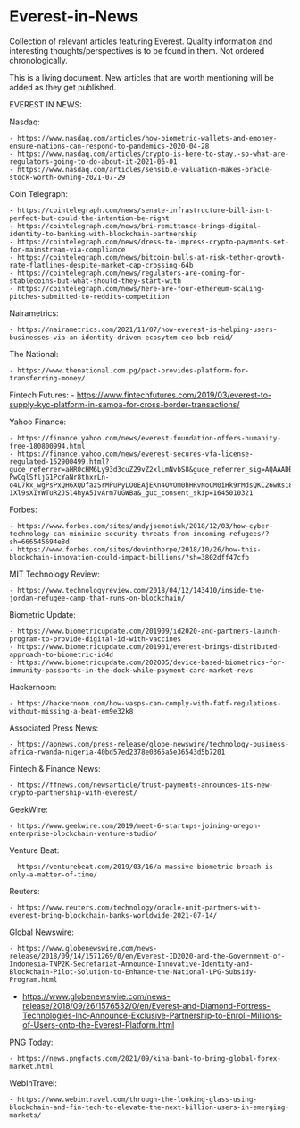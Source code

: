 # Everest-in-News
Collection of relevant articles featuring Everest. Quality information and interesting thoughts/perspectives is to be found in them.
Not ordered chronologically.

This is a living document. New articles that are worth mentioning will be added as they get published.

EVEREST IN NEWS:

Nasdaq: 

	- https://www.nasdaq.com/articles/how-biometric-wallets-and-emoney-ensure-nations-can-respond-to-pandemics-2020-04-28
	- https://www.nasdaq.com/articles/crypto-is-here-to-stay.-so-what-are-regulators-going-to-do-about-it-2021-06-01
	- https://www.nasdaq.com/articles/sensible-valuation-makes-oracle-stock-worth-owning-2021-07-29
  
Coin Telegraph:

	- https://cointelegraph.com/news/senate-infrastructure-bill-isn-t-perfect-but-could-the-intention-be-right
	- https://cointelegraph.com/news/bri-remittance-brings-digital-identity-to-banking-with-blockchain-partnership
	- https://cointelegraph.com/news/dress-to-impress-crypto-payments-set-for-mainstream-via-compliance
	- https://cointelegraph.com/news/bitcoin-bulls-at-risk-tether-growth-rate-flatlines-despite-market-cap-crossing-64b
	- https://cointelegraph.com/news/regulators-are-coming-for-stablecoins-but-what-should-they-start-with
	- https://cointelegraph.com/news/here-are-four-ethereum-scaling-pitches-submitted-to-reddits-competition
  
Nairametrics:

	- https://nairametrics.com/2021/11/07/how-everest-is-helping-users-businesses-via-an-identity-driven-ecosytem-ceo-bob-reid/
  
The National:

	- https://www.thenational.com.pg/pact-provides-platform-for-transferring-money/

Fintech Futures:
	- https://www.fintechfutures.com/2019/03/everest-to-supply-kyc-platform-in-samoa-for-cross-border-transactions/

Yahoo Finance:

	- https://finance.yahoo.com/news/everest-foundation-offers-humanity-free-180800994.html
	- https://finance.yahoo.com/news/everest-secures-vfa-license-regulated-152900499.html?guce_referrer=aHR0cHM6Ly93d3cuZ29vZ2xlLmNvbS8&guce_referrer_sig=AQAAADBleZt2Edp9wTxHXcwNz0Q_QSLaxP-PwCqlSfljG1PcYaNr8thxrLn-o4L7kx_wgPsPxQH6XQDfazSrMPuPyLO0EAjEKn4OVOm0hHRvNoCM0iHk9rMdsQKC26wRsi8WzB3IglzRBxh-1Xl9sXIYWTuR2JSl4hyA5IvArm7UGWBa&_guc_consent_skip=1645010321

Forbes:

	- https://www.forbes.com/sites/andyjsemotiuk/2018/12/03/how-cyber-technology-can-minimize-security-threats-from-incoming-refugees/?sh=666545694e8d
	- https://www.forbes.com/sites/devinthorpe/2018/10/26/how-this-blockchain-innovation-could-impact-billions/?sh=3802dff47cfb

MIT Technology Review:

	- https://www.technologyreview.com/2018/04/12/143410/inside-the-jordan-refugee-camp-that-runs-on-blockchain/

Biometric Update:

	- https://www.biometricupdate.com/201909/id2020-and-partners-launch-program-to-provide-digital-id-with-vaccines
	- https://www.biometricupdate.com/201901/everest-brings-distributed-approach-to-biometric-id4d
	- https://www.biometricupdate.com/202005/device-based-biometrics-for-immunity-passports-in-the-dock-while-payment-card-market-revs

Hackernoon:

	- https://hackernoon.com/how-vasps-can-comply-with-fatf-regulations-without-missing-a-beat-em9e32k8

Associated Press News:

	- https://apnews.com/press-release/globe-newswire/technology-business-africa-rwanda-nigeria-40bd57ed2378e0365a5e36543d5b7201

Fintech & Finance News:

	- https://ffnews.com/newsarticle/trust-payments-announces-its-new-crypto-partnership-with-everest/

GeekWire:

	- https://www.geekwire.com/2019/meet-6-startups-joining-oregon-enterprise-blockchain-venture-studio/

Venture Beat:

	- https://venturebeat.com/2019/03/16/a-massive-biometric-breach-is-only-a-matter-of-time/

Reuters:

	- https://www.reuters.com/technology/oracle-unit-partners-with-everest-bring-blockchain-banks-worldwide-2021-07-14/

Global Newswire:

	- https://www.globenewswire.com/news-release/2018/09/14/1571269/0/en/Everest-ID2020-and-the-Government-of-Indonesia-TNP2K-Secretariat-Announce-Innovative-Identity-and-Blockchain-Pilot-Solution-to-Enhance-the-National-LPG-Subsidy-Program.html
  - https://www.globenewswire.com/news-release/2018/09/26/1576532/0/en/Everest-and-Diamond-Fortress-Technologies-Inc-Announce-Exclusive-Partnership-to-Enroll-Millions-of-Users-onto-the-Everest-Platform.html

PNG Today:

	- https://news.pngfacts.com/2021/09/kina-bank-to-bring-global-forex-market.html

WebInTravel:

	- https://www.webintravel.com/through-the-looking-glass-using-blockchain-and-fin-tech-to-elevate-the-next-billion-users-in-emerging-markets/
